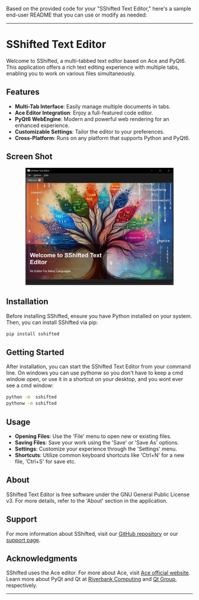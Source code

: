 Based on the provided code for your "SShifted Text Editor," here's a sample end-user README that you can use or modify as needed:

---

# SShifted Text Editor

Welcome to SShifted, a multi-tabbed text editor based on Ace and PyQt6. This application offers a rich text editing experience with multiple tabs, enabling you to work on various files simultaneously. 

## Features

- **Multi-Tab Interface**: Easily manage multiple documents in tabs.
- **Ace Editor Integration**: Enjoy a full-featured code editor.
- **PyQt6 WebEngine**: Modern and powerful web rendering for an enhanced experience.
- **Customizable Settings**: Tailor the editor to your preferences.
- **Cross-Platform**: Runs on any platform that supports Python and PyQt6.

## Screen Shot

<div align="center">
  <img src="https://raw.githubusercontent.com/scottpeterman/sshifted/main/screen-shots/welcome.png" alt="UglyPTY Dark" width="400px"> 
</div>

## Installation

Before installing SShifted, ensure you have Python installed on your system. Then, you can install SShifted via pip:

```bash
pip install sshifted
```

## Getting Started

After installation, you can start the SShifted Text Editor from your command line. On windows you can use pythonw so you don't have to keep a cmd window open, or use it in a shortcut on your desktop, and you wont ever see a cmd window:

```bash
python -m  sshifted
pythonw -m sshifted
```

## Usage

- **Opening Files**: Use the 'File' menu to open new or existing files.
- **Saving Files**: Save your work using the 'Save' or 'Save As' options.
- **Settings**: Customize your experience through the 'Settings' menu.
- **Shortcuts**: Utilize common keyboard shortcuts like 'Ctrl+N' for a new file, 'Ctrl+S' for save etc.

## About

SShifted Text Editor is free software under the GNU General Public License v3. For more details, refer to the 'About' section in the application.

## Support

For more information about SShifted, visit our [GitHub repository](#) or our [support page](#).

## Acknowledgments

SShifted uses the Ace editor. For more about Ace, visit [Ace official website](https://ace.c9.io/).
Learn more about PyQt and Qt at [Riverbank Computing](https://www.riverbankcomputing.com/) and [Qt Group](https://www.qt.io/), respectively.

---

